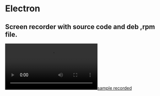 # Electron
Screen recorder with source code and deb ,rpm file.
---
[![sample recorded](recording.webm)](./recording.webm)

